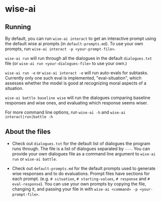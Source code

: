 # wise-ai

## Running

By default, you can run `wise-ai interact` to get an interactive prompt using the default wise ai prompts (in `default-prompts.md`). To use your own prompts, run `wise-ai interact -p <your-prompt-file>`.

`wise-ai run` will run through all the dialogues in the default `dialogues.txt` file (or `wise-ai run <your-dialogues-file>` to use your own.)

`wise-ai run -e` or `wise-ai interact -e` will run auto-evals for subtasks. Currently only one such eval is implemented, "eval-situation", which assesses whether the model is good at recognizing moral aspects of a situation.

`wise-ai battle baseline wise` will run the dialogues comparing baseline responses and wise ones, and evaluating which response seems wiser.

For more command line options, run `wise-ai -h` and `wise-ai interact|run|battle -h`


## About the files

* Check out `dialogues.txt` for the default list of dialogues the program runs through. The file is a list of dialogues separated by `---`. You can provide your own dialogues file as a command line argument to `wise-ai run` or `wise-ai battle`.

* Check out `default-prompts.md` for the default prompts used to generate wise responses and to do evaluations. Prompt files have sections for each prompt.
   (e.g. `# situation`, `# starting-values`, `# response` and `# eval-response`). You can use your own prompts by copying the file, changing it, and passing your file in with `wise-ai <command> -p <your-prompt-file>`.
